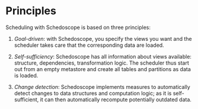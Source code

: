 # Principles

Scheduling with Schedoscope is based on three principles:

1. _Goal-driven_: with Schedoscope, you specify the views you want and the scheduler takes care that the corresponding data are loaded.

2. _Self-sufficiency_: Schedoscope has all information about views available: structure, dependencies, transformation logic. The scheduler thus start out from an empty metastore and create all tables and partitions as data is loaded.

3. _Change detection_: Schedoscope implements measures to automatically detect changes to data structures and computation logic; as it is self-sufficient, it can then automatically recompute potentially outdated data.

